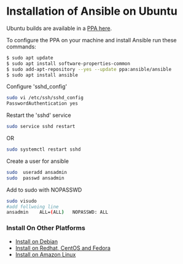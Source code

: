 # Installation of Ansible on Ubuntu
Ubuntu builds are available in a [PPA here](https://launchpad.net/~ansible/+archive/ubuntu/ansible).

To configure the PPA on your machine and install Ansible run these commands:
~~~sh
$ sudo apt update
$ sudo apt install software-properties-common
$ sudo add-apt-repository --yes --update ppa:ansible/ansible
$ sudo apt install ansible
~~~

Configure 'sshd_config'
~~~sh
sudo vi /etc/ssh/sshd_config
PasswordAuthentication yes
~~~

Restart the 'sshd' service
~~~sh
sudo service sshd restart
~~~
OR
~~~sh
sudo systemctl restart sshd
~~~


Create a user for ansible
~~~sh
sudo  useradd ansadmin
sudo  passwd ansadmin
~~~

Add to sudo with NOPASSWD
~~~sh
sudo visudo
#add follwoing line
ansadmin	ALL=(ALL)	NOPASSWD: ALL
~~~

### Install On Other Platforms
* [Install on Debian](../Ansible_installation/Installation_Ansible_on_Debian.md)
* [Install on Redhat, CentOS and Fedora](../Ansible_installation/Installation_Ansible_on_Redhat_CentOS_Fedora.md)
* [Install on Amazon Linux](../Ansible_installation/Installation_Ansible_on_Amazon-Linux.md)
